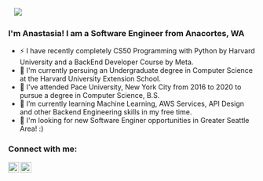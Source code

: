 <a href="https://sourcerer.io/ag10946n"><img src="https://img.shields.io/badge/Python-412%20commits-orange.svg" alt=""></a>
<a href="https://sourcerer.io/ag10946n"><img src="https://img.shields.io/badge/Java-80%20commits-orange.svg" alt=""></a>
<a href="https://sourcerer.io/ag10946n"><img src="https://img.shields.io/badge/Swift-4%20commits-orange.svg" alt=""></a>
![](https://komarev.com/ghpvc/?username=ag10946n&color=green)  
### I'm Anastasia! I am a Software Engineer from Anacortes, WA
- ⚡ I have recently completely CS50 Programming with Python by Harvard University and a BackEnd Developer Course by Meta.
- 🌟 I'm currently persuing an Undergraduate degree in Computer Science at the Harvard University Extension School.        
- 🔭 I've attended Pace University, New York City from 2016 to 2020 to pursue a degree in Computer Science, B.S.
- 🌱 I’m currently learning Machine Learning, AWS Services, API Design and other Backend Engineering skills in my free time.
- 💼 I'm looking for new Software Enginer opportunities in Greater Seattle Area! :)
       
### Connect with me:    
   
[<img align="left" alt="ag10946n | LinkedIn" width="22px" src="https://cdn.jsdelivr.net/npm/simple-icons@v3/icons/linkedin.svg" />](https://www.linkedin.com/in/anastasiakarunos/) 
[<img align="left" alt="ag10946n | LinkedIn" width="22px" src="https://cdn.jsdelivr.net/npm/simple-icons@v3/icons/gmail.svg" />](mailto:ag10946n@gmail.com?subject=[GitHub]%20Source%20Han%20Sans)
<br /> 
